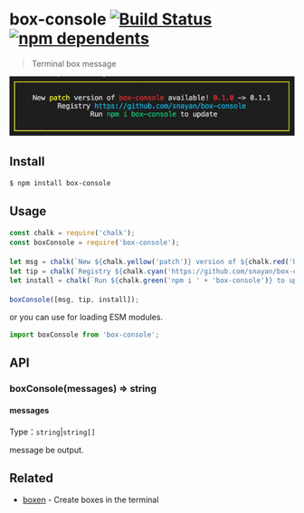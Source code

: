 # box-console [![Build Status](https://travis-ci.com/snayan/box-console.svg?branch=master)](https://travis-ci.org/snayan/box-console) [![npm dependents](https://badgen.net/npm/dependents/box-console)](https://www.npmjs.com/package/box-console?activeTab=dependents)

> Terminal box message

![console](media/console.jpg)

## Install

```
$ npm install box-console
```

## Usage

```javascript
const chalk = require('chalk');
const boxConsole = require('box-console');

let msg = chalk(`New ${chalk.yellow('patch')} version of ${chalk.red('box-console')} available! ${chalk.red('0.1.0')} -> ${'0.1.1'}`);
let tip = chalk(`Registry ${chalk.cyan('https://github.com/snayan/box-console')}`);
let install = chalk(`Run ${chalk.green('npm i ' + 'box-console')} to update`);

boxConsole([msg, tip, install]);

```

or you can use for loading ESM modules.

```javascript
import boxConsole from 'box-console';
```

## API

### boxConsole(messages) => string

#### messages

Type：`string`|`string[]`

message be output.

## Related

* [boxen](https://github.com/sindresorhus/boxen) - Create boxes in the terminal

